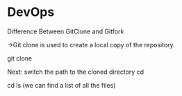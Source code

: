 # DevOps

Difference Between GitClone and Gitfork

->Git clone is used to create a local copy of the repository.

git clone <URL of the repository you want to clone>

Next: switch the path to the cloned directory 
cd <main directory>
cd ls  (we can find a list of all the files)
